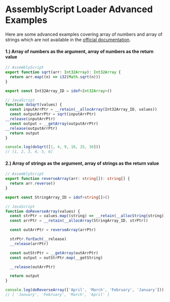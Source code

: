 # AssemblyScript Loader Advanced Examples

Here are some advanced examples covering array of numbers and array of strings which are not available in the [official documentation](https://www.assemblyscript.org/loader.html#installation).

#### 1.) Array of numbers as the argument, array of numbers as the return value

```ts
// AssemblyScript
export function sqrt(arr: Int32Array): Int32Array {
  return arr.map((n) => i32(Math.sqrt(n)))
}

export const Int32Array_ID = idof<Int32Array>()
```

```js
// JavaScript
function doSqrt(values) {
  const inputArrPtr = __retain(__allocArray(Int32Array_ID, values))
  const outputArrPtr = sqrt(inputArrPtr)
__release(inputArrPtr)
  const output = __getArray(outputArrPtr)
__release(outputArrPtr)
  return output
}

console.log(doSqrt([1, 4, 9, 16, 25, 36]))
// [1, 2, 3, 4, 5, 6]
```

#### 2.) Array of strings as the argument, array of strings as the return value

```ts
// AssemblyScript
export function reverseArray(arr: string[]): string[] {
  return arr.reverse()
}

export const StringArray_ID = idof<string[]>()
```

```js
// JavaScript
function doReverseArray(values) {
  const strPtr = values.map((string) => __retain(__allocString(string)))
  const arrPtr = __retain(__allocArray(StringArray_ID, strPtr))

  const outArrPtr = reverseArray(arrPtr)

  strPtr.forEach(__release)
  __release(arrPtr)

  const outStrPtr = __getArray(outArrPtr)
  const output = outStrPtr.map(__getString)

  __release(outArrPtr)

  return output
}

console.log(doReverseArray(['April', 'March', 'February', 'January']))
// [ 'January', 'February', 'March', 'April' ]
```
